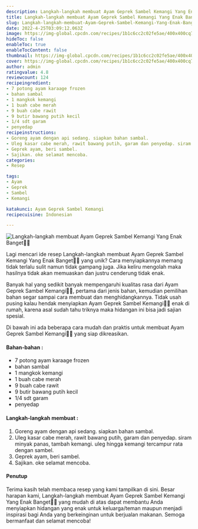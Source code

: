 ```yaml
---
description: Langkah-langkah membuat Ayam Geprek Sambel Kemangi Yang Enak Banget"
title: Langkah-langkah membuat Ayam Geprek Sambel Kemangi Yang Enak Banget
slug: Langkah-langkah-membuat-Ayam-Geprek-Sambel-Kemangi-Yang-Enak-Banget
date: 2022-4-25T03:09:12.063Z
image: https://img-global.cpcdn.com/recipes/1b1c6cc2c02fe5ae/400x400cq70/photo.jpg
hideToc: false
enableToc: true
enableTocContent: false
thumbnail: https://img-global.cpcdn.com/recipes/1b1c6cc2c02fe5ae/400x400cq70/photo.jpg
cover: https://img-global.cpcdn.com/recipes/1b1c6cc2c02fe5ae/400x400cq70/photo.jpg
author: admin
ratingvalue: 4.8
reviewcount: 124
recipeingredient:
- 7 potong ayam karaage frozen
- bahan sambal
- 1 mangkok kemangi
- 1 buah cabe merah
- 9 buah cabe rawit
- 9 butir bawang putih kecil
- 1/4 sdt garam
- penyedap
recipeinstructions:
- Goreng ayam dengan api sedang. siapkan bahan sambal.
- Uleg kasar cabe merah, rawit bawang putih, garam dan penyedap. siram minyak panas, tambah kemangi. uleg hingga kemangi tercampur rata dengan sambel.
- Geprek ayam, beri sambel.
- Sajikan. oke selamat mencoba.
categories:
- Resep

tags:
- Ayam
- Geprek
- Sambel
- Kemangi

katakunci: Ayam Geprek Sambel Kemangi
recipecuisine: Indonesian

---
```


![Langkah-langkah membuat Ayam Geprek Sambel Kemangi Yang Enak Banget👩‍🍳](https://img-global.cpcdn.com/recipes/1b1c6cc2c02fe5ae/400x400cq70/photo.jpg)

Lagi mencari ide resep Langkah-langkah membuat Ayam Geprek Sambel Kemangi Yang Enak Banget👩‍🍳 yang unik? Cara menyiapkannya memang tidak terlalu sulit namun tidak gampang juga. Jika keliru mengolah maka hasilnya tidak akan memuaskan dan justru cenderung tidak enak.

Banyak hal yang sedikit banyak mempengaruhi kualitas rasa dari Ayam Geprek Sambel Kemangi👩‍🍳, pertama dari jenis bahan, kemudian pemilihan bahan segar sampai cara membuat dan menghidangkannya. Tidak usah pusing kalau hendak menyiapkan Ayam Geprek Sambel Kemangi👩‍🍳 enak di rumah, karena asal sudah tahu triknya maka hidangan ini bisa jadi sajian spesial.

Di bawah ini ada beberapa cara mudah dan praktis untuk membuat Ayam Geprek Sambel Kemangi👩‍🍳 yang siap dikreasikan.

<!--inarticleads1-->

#### Bahan-bahan :

- 7 potong ayam karaage frozen
- bahan sambal
- 1 mangkok kemangi
- 1 buah cabe merah
- 9 buah cabe rawit
- 9 butir bawang putih kecil
- 1/4 sdt garam
- penyedap

<!--inarticleads2-->

#### Langkah-langkah membuat :

1. Goreng ayam dengan api sedang. siapkan bahan sambal.
1. Uleg kasar cabe merah, rawit bawang putih, garam dan penyedap. siram minyak panas, tambah kemangi. uleg hingga kemangi tercampur rata dengan sambel.
1. Geprek ayam, beri sambel.
1. Sajikan. oke selamat mencoba.

#### Penutup

Terima kasih telah membaca resep yang kami tampilkan di sini. Besar harapan kami, Langkah-langkah membuat Ayam Geprek Sambel Kemangi Yang Enak Banget👩‍🍳 yang mudah di atas dapat membantu Anda menyiapkan hidangan yang enak untuk keluarga/teman maupun menjadi inspirasi bagi Anda yang berkeinginan untuk berjualan makanan. Semoga bermanfaat dan selamat mencoba!